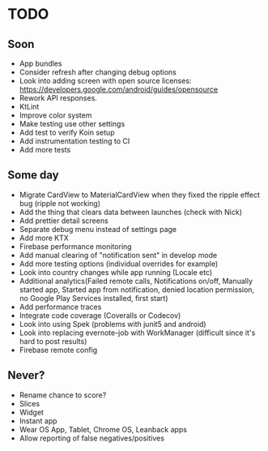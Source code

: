 # TODO

## Soon
* App bundles
* Consider refresh after changing debug options
* Look into adding screen with open source licenses: https://developers.google.com/android/guides/opensource
* Rework API responses.
* KtLint
* Improve color system
* Make testing use other settings
* Add test to verify Koin setup
* Add instrumentation testing to CI
* Add more tests

## Some day
* Migrate CardView to MaterialCardView when they fixed the ripple effect bug (ripple not working)
* Add the thing that clears data between launches (check with Nick)
* Add prettier detail screens
* Separate debug menu instead of settings page
* Add more KTX
* Firebase performance monitoring
* Add manual clearing of "notification sent" in develop mode
* Add more testing options (individual overrides for example)
* Look into country changes while app running (Locale etc)
* Additional analytics(Failed remote calls, Notifications on/off, Manually started app, Started app from notification, denied location permission, no Google Play Services installed, first start)
* Add performance traces
* Integrate code coverage (Coveralls or Codecov)
* Look into using Spek (problems with junit5 and android)
* Look into replacing evernote-job with WorkManager (difficult since it's hard to post results)
* Firebase remote config

## Never?
* Rename chance to score?
* Slices
* Widget
* Instant app
* Wear OS App, Tablet, Chrome OS, Leanback apps
* Allow reporting of false negatives/positives

